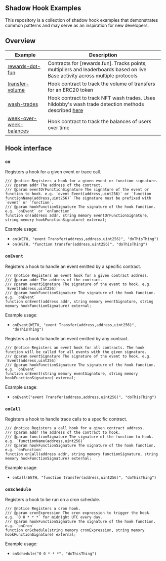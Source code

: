 ## Shadow Hook Examples
This repository is a collection of shadow hook examples that demonstrates common patterns and may serve as an
inspiration for new developers.

## Overview

| Example | Description |
|---------|-------------|
| [rewards-dot-fun](./src/rewards-dot-fun) | Contracts for [rewards.fun]. Tracks points, multipliers and leaderboards based on live Base activity across multiple protocols |
| [transfer-volume](./src/transfer-volume) | Hook contract to track the volume of transfers for an ERC20 token |
| [wash-trades](./src/wash-trades) | Hook contract to track NFT wash trades. Uses hildobby's wash trade detection methods described [here](https://community.dune.com/blog/nft-wash-trading-on-ethereum) |
| [week-over-week-balances](./src/week-over-week-balances) | Hook contract to track the balances of users over time |

## Hook interface

### `on`
Registers a hook for a given event or trace call.

```solidity
/// @notice Registers a hook for a given event or function signature.
/// @param addr The address of the contract.
/// @param eventOrFunctionSignature The signature of the event or function to hook. e.g. `event Event(address,uint256)` or `function functionName(address,uint256)` The signature must be prefixed with `event` or `function`.
/// @param hookFunctionSignature The signature of the hook function. e.g. `onEvent` or `onFunction`
function on(address addr, string memory eventOrFunctionSignature, string memory hookFunctionSignature) external;
```

Example usage:
* `on(WETH, "event Transfer(address,address,uint256)", "doThisThing")`
* `on(WETH, "function transfer(address,uint256)", "doThisThing")`

### `onEvent`
Registers a hook to handle an event emitted by a specific contract.
```solidity
/// @notice Registers an event hook for a given contract address.
/// @param addr The address of the contract.
/// @param eventSignature The signature of the event to hook. e.g. `Event(address,uint256)`
/// @param hookFunctionSignature The signature of the hook function. e.g. `onEvent`
function onEvent(address addr, string memory eventSignature, string memory hookFunctionSignature) external;
```

Example usage:
* `onEvent(WETH, "event Transfer(address,address,uint256)", "doThisThing")`

Registers a hook to handle an event emitted by any contract.

```solidity
/// @notice Registers an event hook for all contracts. The hook function will be called for all events with the given signature.
/// @param eventSignature The signature of the event to hook. e.g. `Event(address,uint256)`
/// @param hookFunctionSignature The signature of the hook function. e.g. `onEvent`
function onEvent(string memory eventSignature, string memory hookFunctionSignature) external;
```

Example usage:
* `onEvent("event Transfer(address,address,uint256)", "doThisThing")`

### `onCall`
Registers a hook to handle trace calls to a specific contract.

```solidity
/// @notice Registers a call hook for a given contract address.
/// @param addr The address of the contract to hook.
/// @param functionSignature The signature of the function to hook. e.g. `functionName(address,uint256)`
/// @param hookFunctionSignature The signature of the hook function. e.g. `onFunction`
function onCall(address addr, string memory functionSignature, string memory hookFunctionSignature) external;
```

Example usage:
* `onCall(WETH, "function transfer(address,uint256)", "doThisThing")`

### `onSchedule`
Registers a hook to be run on a cron schedule.

```solidity
/// @notice Registers a cron hook.
/// @param cronExpression The cron expression to trigger the hook. e.g. `0 0 * * *` for midnight UTC every day.
/// @param hookFunctionSignature The signature of the hook function. e.g. `onCron`
function onSchedule(string memory cronExpression, string memory hookFunctionSignature) external;
```

Example usage:
* `onSchedule("0 0 * * *", "doThisThing")`
